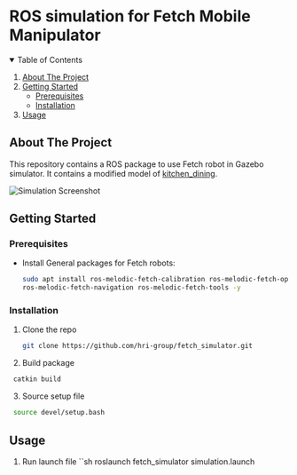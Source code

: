 # ROS simulation for Fetch Mobile Manipulator

<!-- TABLE OF CONTENTS -->
<details open="open">
  <summary>Table of Contents</summary>
  <ol>
    <li>
      <a href="#about-the-project">About The Project</a>
    </li>
    <li>
      <a href="#getting-started">Getting Started</a>
      <ul>
        <li><a href="#prerequisites">Prerequisites</a></li>
        <li><a href="#installation">Installation</a></li>
      </ul>
    </li>
    <li><a href="#usage">Usage</a></li>
  </ol>
</details>



<!-- ABOUT THE PROJECT -->
## About The Project

This repository contains a ROS package to use Fetch robot in Gazebo simulator. It contains a modified model of [kitchen_dining](https://github.com/osrf/gazebo_models/tree/master/kitchen_dining).


![Simulation Screenshot][simulation-screenshot]


<!-- GETTING STARTED -->
## Getting Started


### Prerequisites

* Install General packages for Fetch robots: 
  ```sh
  sudo apt install ros-melodic-fetch-calibration ros-melodic-fetch-open-auto-dock \
  ros-melodic-fetch-navigation ros-melodic-fetch-tools -y 
  ```

### Installation

1. Clone the repo
   ```sh
   git clone https://github.com/hri-group/fetch_simulator.git
   ```
2. Build package
  ```sh
   catkin build
   ```
3. Source setup file
  ```sh
   source devel/setup.bash
   ```

<!-- USAGE EXAMPLES -->
## Usage
1. Run launch file
  ``sh
   roslaunch fetch_simulator simulation.launch
   ```


<!-- MARKDOWN LINKS & IMAGES -->
[simulation-screenshot]: https://user-images.githubusercontent.com/63774344/102276863-8f249a00-3f7b-11eb-8b8d-3ac47e720c67.png
